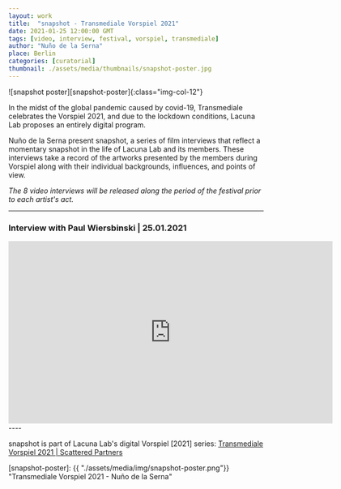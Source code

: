 ```yaml
---
layout: work
title:  "snapshot - Transmediale Vorspiel 2021"
date: 2021-01-25 12:00:00 GMT
tags: [video, interview, festival, vorspiel, transmediale]
author: "Nuño de la Serna"
place: Berlin
categories: [curatorial]
thumbnail: ./assets/media/thumbnails/snapshot-poster.jpg
---
```


![snapshot poster][snapshot-poster]{:class="img-col-12"}


In the midst of the global pandemic caused by covid-19, Transmediale celebrates the Vorspiel 2021, and due to the lockdown conditions, Lacuna Lab proposes an entirely digital program.

Nuño de la Serna present snapshot, a series of film interviews that reflect a momentary snapshot in the life of Lacuna Lab and its members. These interviews take a record of the artworks presented by the members during Vorspiel along with their individual backgrounds, influences, and points of view.



*The 8 video interviews will be released along the period of the festival prior to each artist's act.*

---



### Interview with Paul Wiersbinski | 25.01.2021

<iframe src="https://player.vimeo.com/video/503851681" width="640" height="360" frameborder="0" allow="autoplay; fullscreen; picture-in-picture" allowfullscreen></iframe>
----

snapshot is part of Lacuna Lab's digital Vorspiel [2021] series: [Transmediale Vorspiel 2021 &#124; Scattered Partners](https://lacunalab.org/events/transmediale-vorspiel-2021-or-scattered-partners)





[snapshot-poster]: {{ "./assets/media/img/snapshot-poster.png"}} "Transmediale Vorspiel 2021 - Nuño de la Serna"


